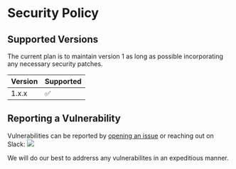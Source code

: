 # Security Policy

## Supported Versions

The current plan is to maintain version 1 as long as possible incorporating any necessary security patches.

| Version | Supported          |
| ------- | ------------------ |
| 1.x.x   | :white_check_mark: |

## Reporting a Vulnerability

Vulnerabilities can be reported by [opening an issue](https://github.com/go-co-op/gocron/issues/new/choose) or reaching out on Slack: [<img src="https://img.shields.io/badge/gophers-gocron-brightgreen?logo=slack">](https://gophers.slack.com/archives/CQ7T0T1FW)

We will do our best to addrerss any vulnerabilites in an expeditious manner. 
